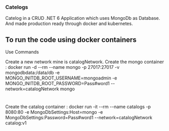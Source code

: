 ### Catelogs

Catelog in a CRUD .NET 6 Application which uses MongoDb as Database. And made production ready through docker and kubernetes.

## To run the code using docker containers
Use Commands

Create a new network mine is catalogNetwork.
Create the mongo container : docker run  -d --rm --name mongo -p 27017:27017 -v mongodbdata:/data/db -e MONGO_INITDB_ROOT_USERNAME=mongoadmin -e MONGO_INITDB_ROOT_PASSWORD=Pass#word1 --network=catalogNetwork mongo
#

Create the catalog container : docker run -it --rm --name catalogs -p 8080:80 -e MongoDbSettings:Host=mongo -e MongoDbSettings:Password=Pass#word1 --network=catalogNetwork catalog:v1
#


